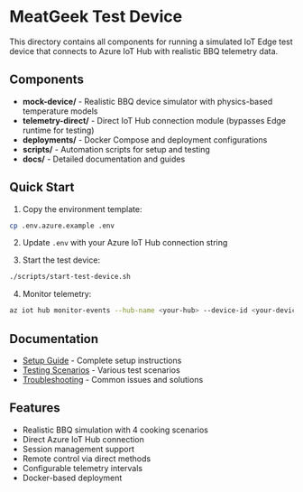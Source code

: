 # MeatGeek Test Device

This directory contains all components for running a simulated IoT Edge test device that connects to Azure IoT Hub with realistic BBQ telemetry data.

## Components

- **mock-device/** - Realistic BBQ device simulator with physics-based temperature models
- **telemetry-direct/** - Direct IoT Hub connection module (bypasses Edge runtime for testing)
- **deployments/** - Docker Compose and deployment configurations
- **scripts/** - Automation scripts for setup and testing
- **docs/** - Detailed documentation and guides

## Quick Start

1. Copy the environment template:
```bash
cp .env.azure.example .env
```

2. Update `.env` with your Azure IoT Hub connection string

3. Start the test device:
```bash
./scripts/start-test-device.sh
```

4. Monitor telemetry:
```bash
az iot hub monitor-events --hub-name <your-hub> --device-id <your-device>
```

## Documentation

- [Setup Guide](docs/setup-guide.md) - Complete setup instructions
- [Testing Scenarios](docs/testing-scenarios.md) - Various test scenarios
- [Troubleshooting](docs/troubleshooting.md) - Common issues and solutions

## Features

- Realistic BBQ simulation with 4 cooking scenarios
- Direct Azure IoT Hub connection
- Session management support
- Remote control via direct methods
- Configurable telemetry intervals
- Docker-based deployment